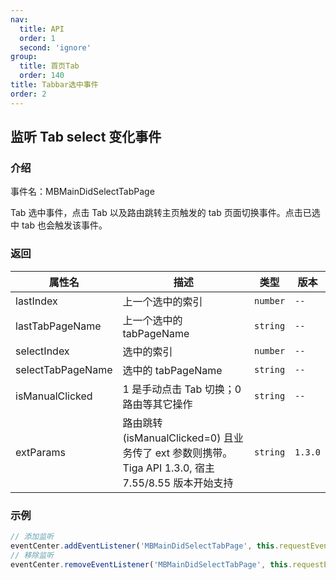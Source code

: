 ```yaml
---
nav:
  title: API
  order: 1
  second: 'ignore'
group:
  title: 首页Tab
  order: 140
title: Tabbar选中事件
order: 2
---
```


## 监听 Tab select 变化事件

<Platform support="thresh,mw,logic,h5" version="1.2.0"></Platform>

### 介绍

事件名：MBMainDidSelectTabPage

Tab 选中事件，点击 Tab 以及路由跳转主页触发的 tab 页面切换事件。点击已选中 tab 也会触发该事件。

### 返回

| 属性名            | 描述                                                                                               | 类型     | 版本    |
| ----------------- | -------------------------------------------------------------------------------------------------- | -------- | ------- |
| lastIndex         | 上一个选中的索引                                                                                   | `number` | `--`    |
| lastTabPageName   | 上一个选中的 tabPageName                                                                           | `string` | `--`    |
| selectIndex       | 选中的索引                                                                                         | `number` | `--`    |
| selectTabPageName | 选中的 tabPageName                                                                                 | `string` | `--`    |
| isManualClicked   | 1 是手动点击 Tab 切换；0 路由等其它操作                                                            | `string` | `--`    |
| extParams         | 路由跳转(isManualClicked=0) 且业务传了 ext 参数则携带。Tiga API 1.3.0, 宿主 7.55/8.55 版本开始支持 | `string` | `1.3.0` |

### 示例

```jsx | pure
// 添加监听
eventCenter.addEventListener('MBMainDidSelectTabPage', this.requestEvent)
// 移除监听
eventCenter.removeEventListener('MBMainDidSelectTabPage', this.requestEvent)
```
